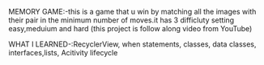 MEMORY GAME:-this is a game that u win by matching all the images with their pair in the minimum number of moves.it has 3 difficluty setting easy,meduium and hard
(this project is follow along video from YouTube)


WHAT I LEARNED-:RecyclerView, when statements, classes, data classes, interfaces,lists, Acitivity lifecycle
